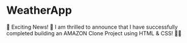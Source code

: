 # WeatherApp
📢 Exciting News! 🚀  I am thrilled to announce that I have successfully completed building an AMAZON Clone Project using HTML &amp; CSS! 🛒🌟 
